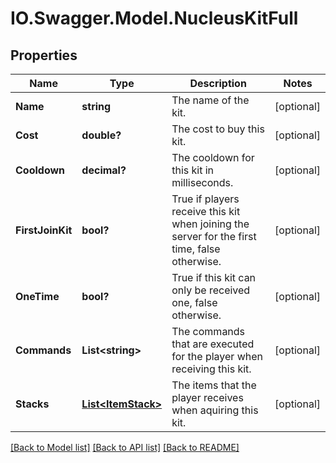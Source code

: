 # IO.Swagger.Model.NucleusKitFull
## Properties

Name | Type | Description | Notes
------------ | ------------- | ------------- | -------------
**Name** | **string** | The name of the kit. | [optional] 
**Cost** | **double?** | The cost to buy this kit. | [optional] 
**Cooldown** | **decimal?** | The cooldown for this kit in milliseconds. | [optional] 
**FirstJoinKit** | **bool?** | True if players receive this kit when joining the server for the first time, false otherwise. | [optional] 
**OneTime** | **bool?** | True if this kit can only be received one, false otherwise. | [optional] 
**Commands** | **List&lt;string&gt;** | The commands that are executed for the player when receiving this kit. | [optional] 
**Stacks** | [**List&lt;ItemStack&gt;**](ItemStack.md) | The items that the player receives when aquiring this kit. | [optional] 

[[Back to Model list]](../README.md#documentation-for-models) [[Back to API list]](../README.md#documentation-for-api-endpoints) [[Back to README]](../README.md)

